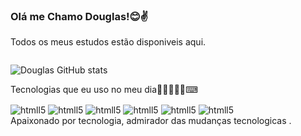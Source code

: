 ### Olá me Chamo Douglas!😊✌️
Todos os meus estudos estão disponiveis aqui. 
<div>
<img (https://github-readme-stats.vercel.app/api?username=anuraghazra)](https://github.com/anuraghazra/github-readme-stats) />
</div>

![Douglas GitHub stats](https://github-readme-stats.vercel.app/api?username=DouglasRm2&show_icons=true&theme=dark)

Tecnologias que eu uso no meu dia👨‍💻👨🏾‍💻⌨
<div>
  <img align="center" alt="htmll5" src="https://img.shields.io/badge/HTML5-E34F26?style=for-the-badge&logo=html5&logoColor=white" />
  <img align="center" alt="htmll5" src="https://img.shields.io/badge/TypeScript-007ACC?style=for-the-badge&logo=typescript&logoColor=white" />
    <img align="center" alt="htmll5" src="https://img.shields.io/badge/CSS3-1572B6?style=for-the-badge&logo=css3&logoColor=white" />
  <img align="center" alt="htmll5" src="https://img.shields.io/badge/JavaScript-F7DF1E?style=for-the-badge&logo=javascript&logoColor=black)" />
    <img align="center" alt="htmll5" src="https://img.shields.io/badge/Angular-DD0031?style=for-the-badge&logo=angular&logoColor=white" />
   <img align="center" alt="htmll5" src="[https://img.shields.io/badge/Angular-DD0031?style=for-the-badge&logo=angular&logoColor=white](https://camo.githubusercontent.com/05cab52d05663cecbe47a23ca71075ba81b9080dd50561d0f76eb46e902cfef8/68747470733a2f2f696d672e736869656c64732e696f2f62616467652f70616e6461732d2532333135303435382e7376673f7374796c653d666f722d7468652d6261646765266c6f676f3d70616e646173266c6f676f436f6c6f723d7768697465)" />
</div>
<div>
Apaixonado por tecnologia, admirador das mudanças tecnologicas .
  
</div>





